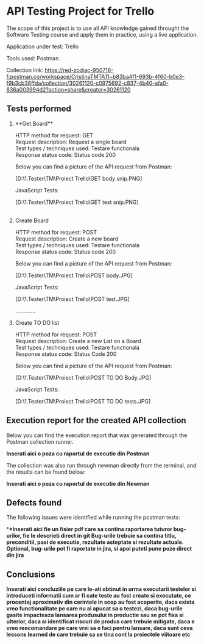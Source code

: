 <h1>API Testing Project for Trello</h1>

The scope of this project is to use all API knowledge gained throught the Software Testing course and apply them in practice, using a live application.

Application under test: Trello

Tools used: Postman

Collection link: https://red-zodiac-950716-1.postman.co/workspace/CristinaTMTA11~b83ba4f1-693b-4f60-b0e3-f9b3cb38ffda/collection/30261120-c0975692-c837-4b40-afa0-836a003994d2?action=share&creator=30261120

<h2>Tests performed</h2>

<ol>
<li>**Get Board**</li>

HTTP method for request: GET <br>
Request description: Request a single board<br>
Test types / techniques used: Testare functionala<br>
Response status code: Status code 200 <br>

Below you can find a picture of the API request from Postman:<br>

[D:\1.Tester\TM\Proiect Trello\GET body snip.PNG]<br>

JavaScript Tests:

[D:\1.Tester\TM\Proiect Trello\GET test snip.PNG]

<br>

<li>Create Board</li>

HTTP method for request: POST <br>
Request description: Create a new board<br>
Test types / techniques used: Testare functionala<br>
Response status code: Status code 200<br>

Below you can find a picture of the API request from Postman:<br>

[D:\1.Tester\TM\Proiect Trello\POST body.JPG]<br>

JavaScript Tests:

[D:\1.Tester\TM\Proiect Trello\POST test.JPG]<br>

.............

<li>Create TO DO list</li>

HTTP method for request: POST<br>
Request description: Create a new List on a Board<br>
Test types / techniques used: Testare functionala<br>
Response status code: Status Code 200<br>

Below you can find a picture of the API request from Postman:<br>

[D:\1.Tester\TM\Proiect Trello\POST TO DO Body.JPG]<br>

JavaScript Tests:

[D:\1.Tester\TM\Proiect Trello\POST TO DO tests.JPG]<br>

</ol>

<h2>Execution report for the created API collection </h2>

Below you can find the execution report that was generated through the Postman collection runner. <br>

**Inserati aici o poza cu raportul de executie din Postman**<br>

The collection was also run through newman directly from the terminal, and the results can be found below:<br>

**Inserati aici o poza cu raportul de executie din Newman**<br>

<h2>Defects found</h2>

The following issues were identified while running the postman tests:<br>

\***\*Inserati aici fie un fisier pdf care sa contina raportarea tuturor bug-urilor, fie le descrieti direct in git
Bug-urile trebuie sa contina titlu, preconditii, pasi de executie, rezultate asteptate si rezultate actuale.
Optional, bug-urile pot fi raportate in jira, si apoi puteti pune poze direct din jira**

<h2>Conclusions</h2>

**Inserati aici concluziile pe care le-ati obtinut in urma executarii testelor si introduceti informatii cum ar fi cate teste au fost create si executate, ce procentaj aproximativ din cerintele in scop au fost acoperite, daca exista vreo functionalitate pe care nu ai apucat sa o testezi, daca bug-urile gasite impacteaza lansarea produsului in productie sau se pot fixa si ulterior, daca ai identificat riscuri de produs care trebuie mitigate, daca e vreo reecomandare pe care vrei sa o faci pentru lansare, daca sunt ceva lessons learned de care trebuie sa se tina cont la proiectele viitoare etc**

[def]: <GET body snip.PNG>
